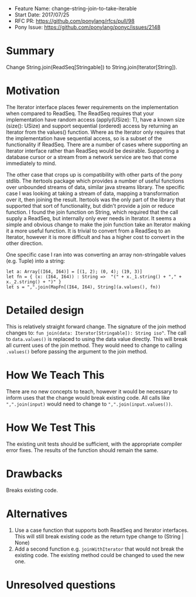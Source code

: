 - Feature Name: change-string-join-to-take-iterable
- Start Date: 2017/07/25
- RFC PR: https://github.com/ponylang/rfcs/pull/98
- Pony Issue: https://github.com/ponylang/ponyc/issues/2148

# Summary

Change String.join(ReadSeq[Stringable]) to String.join(Iterator[String]).

# Motivation

The Iterator interface places fewer requirements on the implementation when compared to ReadSeq.  The ReadSeq requires that your implementation have random access (apply(USize): T), have a known size (size(): USize) and support sequential (ordered) access by returning an Iterator from the values() function. Where as the Iterator only requires that the implementation have sequential access, so is a subset of the functionality if ReadSeq. There are a number of cases where supporting an Iterator interface rather than ReadSeq would be desirable. Supporting a database cursor or a stream from a network service are two that come immediately to mind.

The other case that crops up is compatibility with other parts of the pony stdlib. The itertools package which provides a number of useful functions over unbounded streams of data, similar java streams library. The specific case I was looking at taking a stream of data, mapping a transformation over it, then joining the result. Itertools was the only part of the library that supported that sort of functionality, but didn't provide a join or reduce function. I found the join function on String, which required that the call supply a ReadSeq, but internally only ever needs in Iterator. It seems a simple and obvious change to make the join function take an Iterator making it a more useful function. It is trivial to convert from a ReadSeq to an Iterator, however it is more difficult and has a higher cost to convert in the other direction.

One specific case I ran into was converting an array non-stringable values (e.g. Tuple) into a string:
```
let a: Array[(I64, I64)] = [(1, 2); (0, 4); (19, 3)]
let fn = { (x: (I64, I64)) : String =>  "(" + x._1.string() + "," + x._2.string() + ")" }
let s = ",".join(MapFn[(I64, I64), String](a.values(), fn))
```

# Detailed design

This is relatively straight forward change.  The signature of the join method changes to: `fun join(data: Iterator[Stringable]): String iso^`.  The call to `data.values()` is replaced to using the data value directly.  This will break all current uses of the join method.  They would need to change to calling `.values()` before passing the argument to the join method.

# How We Teach This

There are no new concepts to teach, however it would be necessary to inform uses that the change would break existing code.  All calls like `",".join(input)` would need to change to `",".join(input.values())`.

# How We Test This

The existing unit tests should be sufficient, with the appropriate compiler error fixes.  The results of the function should remain the same.

# Drawbacks

Breaks existing code.

# Alternatives

1. Use a case function that supports both ReadSeq and Iterator interfaces.  This will still break existing code as the return type change to (String | None)
1. Add a second function e.g. `joinWithIterator` that would not break the existing code.  The existing method could be changed to used the new one.

# Unresolved questions
